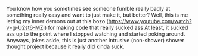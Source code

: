 You know how you sometimes see someone fumble really badly at something really easy and want to just make it, but better?
Well, this is me letting my inner demons out at this bozo (https://www.youtube.com/watch?v=g-U2st6-MZI) for making code that really sucked ass
At least, it sucked ass up to the point where I stopped watching and started poking around.
Anyways, jokes aside, this is just another intrusive (non-shower) shower thought project because it really did kinda suck.
